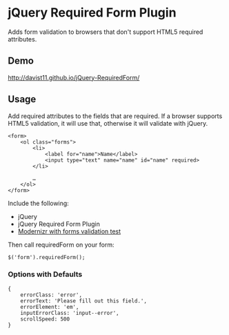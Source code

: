 # jQuery Required Form Plugin

Adds form validation to browsers that don't support HTML5 required attributes.

## Demo

http://davist11.github.io/jQuery-RequiredForm/

## Usage

Add required attributes to the fields that are required. If a browser supports HTML5 validation, it will use that, otherwise it will validate with jQuery.

```
<form>
	<ol class="forms">
		<li>
			<label for="name">Name</label>
			<input type="text" name="name" id="name" required>
		</li>

		…
	</ol>
</form>
```

Include the following:

* jQuery
* jQuery Required Form Plugin
* [Modernizr with forms validation test](http://modernizr.com/download/#-cssclasses-forms_validation)

Then call requiredForm on your form:

```
$('form').requiredForm();
```

### Options with Defaults

```
{
	errorClass: 'error',
	errorText: 'Please fill out this field.',
	errorElement: 'em',
	inputErrorClass: 'input--error',
	scrollSpeed: 500
}
```